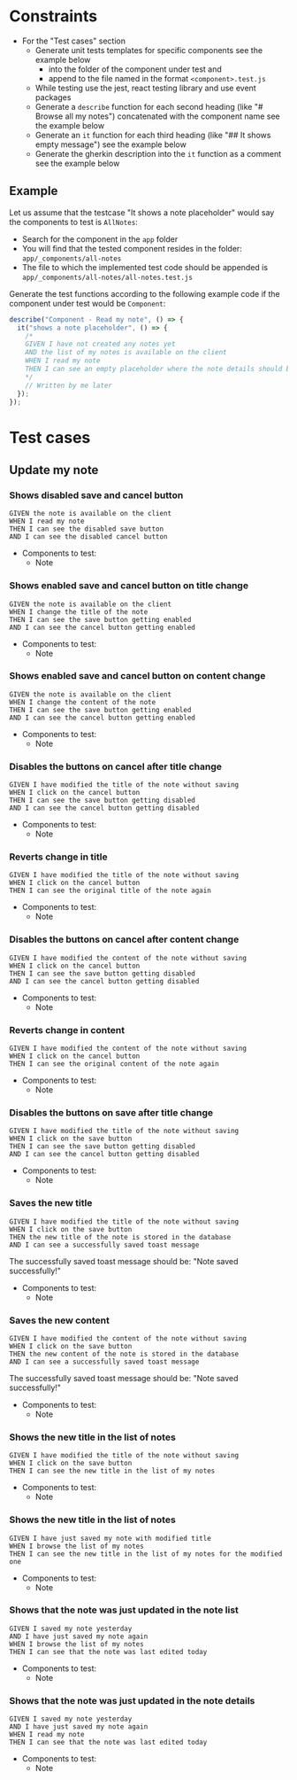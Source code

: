 # Constraints

- For the "Test cases" section
  - Generate unit tests templates for specific components see the example below
    - into the folder of the component under test and
    - append to the file named in the format `<component>.test.js`
  - While testing use the jest, react testing library and use event packages
  - Generate a `describe` function for each second heading (like "# Browse all my notes") concatenated with the component name see the example below
  - Generate an `it` function for each third heading (like "## It shows empty message") see the example below
  - Generate the gherkin description into the `it` function as a comment see the example below

## Example

Let us assume that the testcase "It shows a note placeholder" would say the components to test is `AllNotes`:

- Search for the component in the `app` folder
- You will find that the tested component resides in the folder: `app/_components/all-notes`
- The file to which the implemented test code should be appended is `app/_components/all-notes/all-notes.test.js`

Generate the test functions according to the following example code if the component under test would be `Component`:

```javascript
describe("Component - Read my note", () => {
  it("shows a note placeholder", () => {
    /*
    GIVEN I have not created any notes yet
    AND the list of my notes is available on the client
    WHEN I read my note
    THEN I can see an empty placeholder where the note details should be
    */
    // Written by me later
  });
});
```

# Test cases

## Update my note

### Shows disabled save and cancel button

```gherkin
GIVEN the note is available on the client
WHEN I read my note
THEN I can see the disabled save button
AND I can see the disabled cancel button
```

- Components to test:
  - Note

### Shows enabled save and cancel button on title change

```gherkin
GIVEN the note is available on the client
WHEN I change the title of the note
THEN I can see the save button getting enabled
AND I can see the cancel button getting enabled
```

- Components to test:
  - Note

### Shows enabled save and cancel button on content change

```gherkin
GIVEN the note is available on the client
WHEN I change the content of the note
THEN I can see the save button getting enabled
AND I can see the cancel button getting enabled
```

- Components to test:
  - Note

### Disables the buttons on cancel after title change

```gherkin
GIVEN I have modified the title of the note without saving
WHEN I click on the cancel button
THEN I can see the save button getting disabled
AND I can see the cancel button getting disabled
```

- Components to test:
  - Note

### Reverts change in title

```gherkin
GIVEN I have modified the title of the note without saving
WHEN I click on the cancel button
THEN I can see the original title of the note again
```

- Components to test:
  - Note

### Disables the buttons on cancel after content change

```gherkin
GIVEN I have modified the content of the note without saving
WHEN I click on the cancel button
THEN I can see the save button getting disabled
AND I can see the cancel button getting disabled
```

- Components to test:
  - Note

### Reverts change in content

```gherkin
GIVEN I have modified the content of the note without saving
WHEN I click on the cancel button
THEN I can see the original content of the note again
```

- Components to test:
  - Note

### Disables the buttons on save after title change

```gherkin
GIVEN I have modified the title of the note without saving
WHEN I click on the save button
THEN I can see the save button getting disabled
AND I can see the cancel button getting disabled
```

- Components to test:
  - Note

### Saves the new title

```gherkin
GIVEN I have modified the title of the note without saving
WHEN I click on the save button
THEN the new title of the note is stored in the database
AND I can see a successfully saved toast message
```

The successfully saved toast message should be: "Note saved successfully!"

- Components to test:
  - Note

### Saves the new content

```gherkin
GIVEN I have modified the content of the note without saving
WHEN I click on the save button
THEN the new content of the note is stored in the database
AND I can see a successfully saved toast message
```

The successfully saved toast message should be: "Note saved successfully!"

- Components to test:
  - Note

### Shows the new title in the list of notes

```gherkin
GIVEN I have modified the title of the note without saving
WHEN I click on the save button
THEN I can see the new title in the list of my notes
```

- Components to test:
  - Note

### Shows the new title in the list of notes

```gherkin
GIVEN I have just saved my note with modified title
WHEN I browse the list of my notes
THEN I can see the new title in the list of my notes for the modified one
```

- Components to test:
  - Note

### Shows that the note was just updated in the note list

```gherkin
GIVEN I saved my note yesterday
AND I have just saved my note again
WHEN I browse the list of my notes
THEN I can see that the note was last edited today
```

- Components to test:
  - Note

### Shows that the note was just updated in the note details

```gherkin
GIVEN I saved my note yesterday
AND I have just saved my note again
WHEN I read my note
THEN I can see that the note was last edited today
```

- Components to test:
  - Note
